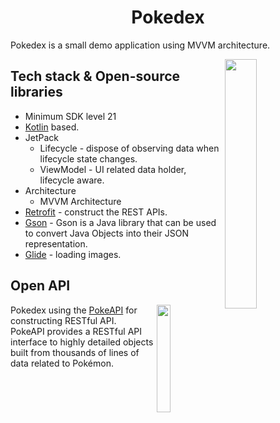 <h1 align="center">Pokedex</h1>

<p>  
Pokedex is a small demo application using MVVM architecture.<br>
</p>

<img src="/pokemon-preview.gif" align="right" width="32%"/>


## Tech stack & Open-source libraries
- Minimum SDK level 21
- [Kotlin](https://kotlinlang.org/) based.
- JetPack
  - Lifecycle - dispose of observing data when lifecycle state changes.
  - ViewModel - UI related data holder, lifecycle aware.
- Architecture
  - MVVM Architecture
- [Retrofit](https://github.com/square/retrofit) - construct the REST APIs.
- [Gson](https://github.com/google/gson) - Gson is a Java library that can be used to convert Java Objects into their JSON representation.
- [Glide](https://github.com/google/gson) - loading images.

## Open API

<img src="https://user-images.githubusercontent.com/24237865/83422649-d1b1d980-a464-11ea-8c91-a24fdf89cd6b.png" align="right" width="21%"/>

Pokedex using the [PokeAPI](https://pokeapi.co/) for constructing RESTful API.<br>
PokeAPI provides a RESTful API interface to highly detailed objects built from thousands of lines of data related to Pokémon.
